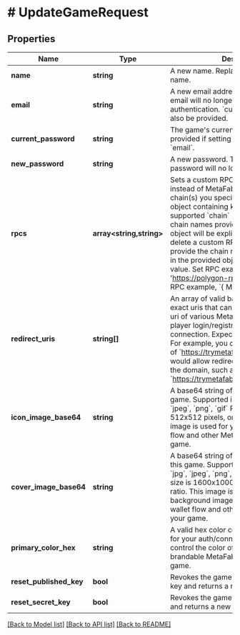 # # UpdateGameRequest

## Properties

Name | Type | Description | Notes
------------ | ------------- | ------------- | -------------
**name** | **string** | A new name. Replaces the game&#39;s current name. | [optional]
**email** | **string** | A new email address. The game&#39;s old email will no longer be valid for account authentication. &#x60;currentPassword&#x60; must also be provided. | [optional]
**current_password** | **string** | The game&#39;s current password. Must be provided if setting &#x60;newPassword&#x60; or &#x60;email&#x60;. | [optional]
**new_password** | **string** | A new password. The game&#39;s old password will no longer be valid. | [optional]
**rpcs** | **array<string,string>** | Sets a custom RPC for your game to use instead of MetaFab&#39;s default RPCs for the chain(s) you specify.  Expects a JSON object containing key value pairs of supported &#x60;chain&#x60; -&gt; &#x60;rpc url&#x60;. Only the chain names provided as keys in the object will be explicitly overriden. To delete a custom RPC for your game, provide the chain name to delete as a key in the provided object and &#x60;null&#x60; as the value.  Set RPC example, &#x60;{ MATIC: &#39;https://polygon-rpc.com&#39; }&#x60; Delete RPC example, &#x60;{ MATIC: null }&#x60; | [optional]
**redirect_uris** | **string[]** | An array of valid base redirect uris or exact uris that can be used for the redirect uri of various MetaFab features such as player login/registration and wallet connection.  Expects base or exact uris. For example, you could use include a uri of &#x60;https://trymetafab.com&#x60; and it would allow redirection to any valid uri on the domain, such as &#x60;https://trymetafab.com/play/game&#x60;. | [optional]
**icon_image_base64** | **string** | A base64 string of the icon image for this game. Supported image formats are &#x60;jpg&#x60;, &#x60;jpeg&#x60;, &#x60;png&#x60;, &#x60;gif&#x60; Recommended size is 512x512 pixels, or 1:1 aspect ratio. This image is used for your auth/connect wallet flow and other MetaFab features for your game. | [optional]
**cover_image_base64** | **string** | A base64 string of the cover image for this game. Supported image formats are &#x60;jpg&#x60;, &#x60;jpeg&#x60;, &#x60;png&#x60;, &#x60;gif&#x60;. Recommended size is 1600x1000 pixels, or 16:10 aspect ratio.  This image is used as the background image for your auth/connect wallet flow and other MetaFab features for your game. | [optional]
**primary_color_hex** | **string** | A valid hex color code. This color is used for your auth/connect wallet flow to control the color of buttons and other brandable MetaFab features for your game. | [optional]
**reset_published_key** | **bool** | Revokes the game&#39;s previous published key and returns a new one if true. | [optional]
**reset_secret_key** | **bool** | Revokes the game&#39;s previous secret key and returns a new on if true. | [optional]

[[Back to Model list]](../../README.md#models) [[Back to API list]](../../README.md#endpoints) [[Back to README]](../../README.md)
